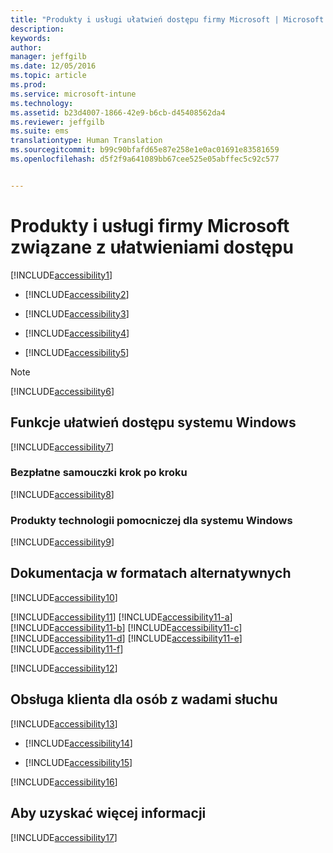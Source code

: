 ```yaml
---
title: "Produkty i usługi ułatwień dostępu firmy Microsoft | Microsoft Intune"
description: 
keywords: 
author: 
manager: jeffgilb
ms.date: 12/05/2016
ms.topic: article
ms.prod: 
ms.service: microsoft-intune
ms.technology: 
ms.assetid: b23d4007-1866-42e9-b6cb-d45408562da4
ms.reviewer: jeffgilb
ms.suite: ems
translationtype: Human Translation
ms.sourcegitcommit: b99c90bfafd65e87e258e1e0ac01691e83581659
ms.openlocfilehash: d5f2f9a641089bb67cee525e05abffec5c92c577


---
```


# <a name="accessibility-products-and-services-from-microsoft"></a>Produkty i usługi firmy Microsoft związane z ułatwieniami dostępu
[!INCLUDE[accessibility1](./includes/accessibility1_md.md)]

-   [!INCLUDE[accessibility2](./includes/accessibility2_md.md)]

-   [!INCLUDE[accessibility3](./includes/accessibility3_md.md)]

-   [!INCLUDE[accessibility4](./includes/accessibility4_md.md)]

-   [!INCLUDE[accessibility5](./includes/accessibility5_md.md)]

> [!NOTE]
> [!INCLUDE[accessibility6](./includes/accessibility6_md.md)]

## <a name="accessibility-features-of-windows"></a>Funkcje ułatwień dostępu systemu Windows
[!INCLUDE[accessibility7](./includes/accessibility7_md.md)]

### <a name="free-step-by-step-tutorials"></a>Bezpłatne samouczki krok po kroku
[!INCLUDE[accessibility8](./includes/accessibility8_md.md)]

### <a name="assistive-technology-products-for-windows"></a>Produkty technologii pomocniczej dla systemu Windows
[!INCLUDE[accessibility9](./includes/accessibility9_md.md)]

## <a name="documentation-in-alternative-formats"></a>Dokumentacja w formatach alternatywnych
[!INCLUDE[accessibility10](./includes/accessibility10_md.md)]

[!INCLUDE[accessibility11](./includes/accessibility11_md.md)]
[!INCLUDE[accessibility11-a](./includes/accessibility11-a_md.md)]
[!INCLUDE[accessibility11-b](./includes/accessibility11-b_md.md)]
[!INCLUDE[accessibility11-c](./includes/accessibility11-c_md.md)]
[!INCLUDE[accessibility11-d](./includes/accessibility11-d_md.md)]
[!INCLUDE[accessibility11-e](./includes/accessibility11-e_md.md)]
[!INCLUDE[accessibility11-f](./includes/accessibility11-f_md.md)]

[!INCLUDE[accessibility12](./includes/accessibility12_md.md)]

## <a name="customer-service-for-people-with-hearing-impairments"></a>Obsługa klienta dla osób z wadami słuchu
[!INCLUDE[accessibility13](./includes/accessibility13_md.md)]

-   [!INCLUDE[accessibility14](./includes/accessibility14_md.md)]

-   [!INCLUDE[accessibility15](./includes/accessibility15_md.md)]

[!INCLUDE[accessibility16](./includes/accessibility16_md.md)]

## <a name="for-more-information"></a>Aby uzyskać więcej informacji
[!INCLUDE[accessibility17](./includes/accessibility17_md.md)]



<!--HONumber=Dec16_HO1-->


